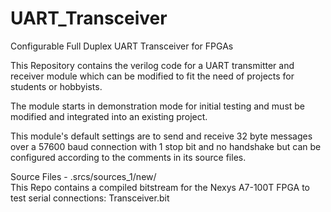 # UART_Transceiver
Configurable Full Duplex UART Transceiver for FPGAs

This Repository contains the verilog code for a UART transmitter and receiver module which can be modified to fit the need of projects for students or hobbyists.  
  
The module starts in demonstration mode for initial testing and must be modified and integrated into an existing project.  
  
This module's default settings are to send and receive 32 byte messages over a 57600 baud connection with 1 stop bit and no handshake but can be configured according to the comments in its source files. 
  
Source Files - .srcs/sources_1/new/  
This Repo contains a compiled bitstream for the Nexys A7-100T FPGA to test serial connections: Transceiver.bit
